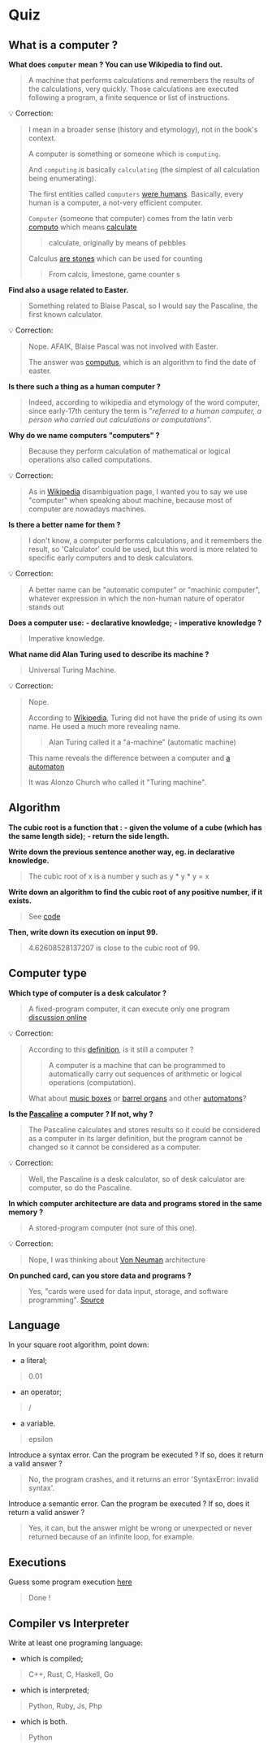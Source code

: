 # Quiz

## What is a computer ?

**What does `computer` mean ?
You can use Wikipedia to find out.**

> A machine that performs calculations and remembers the results of the calculations, very quickly. Those calculations are executed following a program, a finite sequence or list of instructions.

:bulb: Correction:
> I mean in a broader sense (history and etymology), not in the book's context.
>
> A computer is something or someone which is  `computing`.
>
> And `computing` is basically `calculating` (the simplest of all calculation being enumerating).
>
>The first entities called `computers` [were humans](https://en.wikipedia.org/wiki/Computer#Etymology). Basically, every human is a computer, a not-very efficient computer.
>
> `Computer` (someone that computer) comes from the latin verb [computo](https://en.wiktionary.org/wiki/compute) which means [calculate](https://en.wiktionary.org/wiki/calculate#English)
>> calculate, originally by means of pebbles
> 
>Calculus [are stones](https://en.wiktionary.org/wiki/calculus#Latin) which can be used for counting
>>From calcis, limestone, game counter s

**Find also a usage related to Easter.** 
> Something related to Blaise Pascal, so I would say the Pascaline, the first known calculator.

:bulb: Correction:
> Nope. AFAIK, Blaise Pascal was not involved with Easter.
>
> The answer was [computus](https://en.wikipedia.org/wiki/Date_of_Easter), which is an algorithm to find the date of easter.

**Is there such a thing as a human computer ?**
> Indeed, according to wikipedia and etymology of the word computer, since early-17th century the term is "_referred to a human computer, a person who carried out calculations or computations_".

**Why do we name computers "computers" ?**
> Because they perform calculation of mathematical or logical operations also called computations.

:bulb: Correction:
> As in [Wikipedia](https://en.wikipedia.org/wiki/Computer_(disambiguation)) disambiguation page, I wanted you to say we use "computer" when speaking about machine, because most of computer are nowadays machines.

**Is there a better name for them ?**
> I don't know, a computer performs calculations, and it remembers the result, so 'Calculator' could be used, but this word is more related to specific early computers and to desk calculators.

:bulb: Correction:
>A better name can be "automatic computer" or "machinic computer", whatever expression in which the non-human nature of operator stands out

**Does a computer use:**
**- declarative knowledge;** 
**- imperative knowledge ?**
> Imperative knowledge.

**What name did Alan Turing used to describe its machine ?**
> Universal Turing Machine.

:bulb: Correction:
> Nope. 
>
>According to [Wikipedia](https://en.wikipedia.org/wiki/Turing_machine), Turing did not have the pride of using its own name. He used a much more revealing name.
>> Alan Turing called it a "a-machine" (automatic machine)
>
>This name reveals the difference between a computer and [a automaton](https://en.wikipedia.org/wiki/Automaton)
>
>It was Alonzo Church who called it "Turing machine".

## Algorithm

**The cubic root is a function that :** 
**- given the volume of a cube (which has the same length side);**
**- return the side length.**

**Write down the previous sentence another way, eg. in declarative knowledge.**
> The cubic root of x is a number y such as y * y * y = x

**Write down an algorithm to find the cubic root of any positive number, if it exists.**
> See [code](code/quizz-chapter1-exercice.py)
 
**Then, write down its execution on input 99.**
> 4.62608528137207  is close to the cubic root of  99.

## Computer type

**Which type of computer is a desk calculator ?**
> A fixed-program computer, it can execute only one program
> [discussion online](https://www.quora.com/Are-calculators-considered-to-be-computers-If-not-then-why-do-they-have-similar-functions-to-computers)

:bulb: Correction:
> According to this [definition](https://en.wikipedia.org/wiki/Computer), is it still a computer ?
> 
>> A computer is a machine that can be programmed to automatically carry out sequences of arithmetic or logical operations (computation).
>
>What about [music boxes](https://en.wikipedia.org/wiki/Music_box) or [barrel organs](https://en.wikipedia.org/wiki/Barrel_organ) and other [automatons](https://en.wikipedia.org/wiki/Automaton)?

**Is the [Pascaline](https://en.wikipedia.org/wiki/Pascaline) a computer ? If not, why ?** 
> The Pascaline calculates and stores results so it could be considered as a computer in its larger definition, but the program cannot be changed so it cannot be considered as a computer.

:bulb: Correction:
> Well, the Pascaline is a desk calculator, so of desk calculator are computer, so do the Pascaline.

**In which computer architecture are data and programs stored in the same memory ?**
> A stored-program computer (not sure of this one).

:bulb: Correction:
> Nope, I was thinking about [Von Neuman](https://en.wikipedia.org/wiki/Von_Neumann_architecture) architecture

**On punched card, can you store data and programs ?**
> Yes, "cards were used for data input, storage, and software programming". [Source](https://en.wikipedia.org/wiki/Punched_card) 

## Language

In your square root algorithm, point down:
- a literal;
> 0.01
- an operator;
> /
- a variable.
> epsilon

Introduce a syntax error. Can the program be executed ? If so, does it return a valid answer ?
> No, the program crashes, and it returns an error 'SyntaxError: invalid syntax'.

Introduce a semantic error. Can the program be executed ? If so, does it return a valid answer ?
> Yes, it can, but the answer might be wrong or unexpected or never returned because of an infinite loop, for example.

## Executions

Guess some program execution [here](https://ocw.mit.edu/courses/6-0001-introduction-to-computer-science-and-programming-in-python-fall-2016/pages/in-class-questions-and-video-solutions/lecture-1/)
> Done !

## Compiler vs Interpreter

Write at least one programing language: 
- which is compiled;
> C++, Rust, C, Haskell, Go
- which is interpreted;
> Python, Ruby, Js, Php
- which is both.
> Python